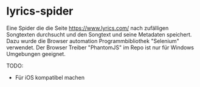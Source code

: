 # lyrics-spider

Eine Spider die die Seite https://www.lyrics.com/ nach zufälligen Songtexten durchsucht und den Songtext und seine Metadaten speichert.
Dazu wurde die Browser automation Programmbibliothek "Selenium" verwendet. Der Browser Treiber "PhantomJS" im Repo ist nur für Windows Umgebungen geeignet.


TODO:
- Für iOS kompatibel machen
